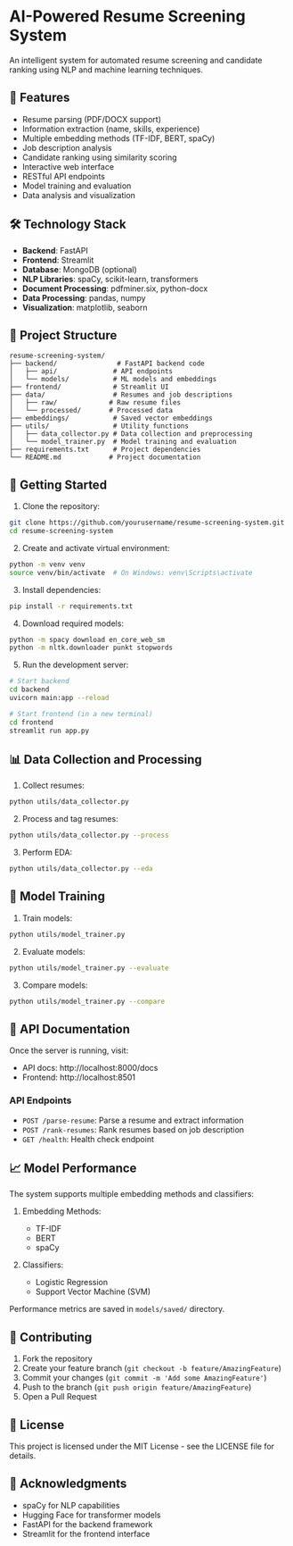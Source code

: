 # AI-Powered Resume Screening System

An intelligent system for automated resume screening and candidate ranking using NLP and machine learning techniques.

## 🎯 Features

- Resume parsing (PDF/DOCX support)
- Information extraction (name, skills, experience)
- Multiple embedding methods (TF-IDF, BERT, spaCy)
- Job description analysis
- Candidate ranking using similarity scoring
- Interactive web interface
- RESTful API endpoints
- Model training and evaluation
- Data analysis and visualization

## 🛠️ Technology Stack

- **Backend**: FastAPI
- **Frontend**: Streamlit
- **Database**: MongoDB (optional)
- **NLP Libraries**: spaCy, scikit-learn, transformers
- **Document Processing**: pdfminer.six, python-docx
- **Data Processing**: pandas, numpy
- **Visualization**: matplotlib, seaborn

## 📁 Project Structure

```
resume-screening-system/
├── backend/               # FastAPI backend code
│   ├── api/              # API endpoints
│   └── models/           # ML models and embeddings
├── frontend/             # Streamlit UI
├── data/                 # Resumes and job descriptions
│   ├── raw/             # Raw resume files
│   └── processed/       # Processed data
├── embeddings/           # Saved vector embeddings
├── utils/                # Utility functions
│   ├── data_collector.py # Data collection and preprocessing
│   └── model_trainer.py  # Model training and evaluation
├── requirements.txt      # Project dependencies
└── README.md            # Project documentation
```

## 🚀 Getting Started

1. Clone the repository:
```bash
git clone https://github.com/yourusername/resume-screening-system.git
cd resume-screening-system
```

2. Create and activate virtual environment:
```bash
python -m venv venv
source venv/bin/activate  # On Windows: venv\Scripts\activate
```

3. Install dependencies:
```bash
pip install -r requirements.txt
```

4. Download required models:
```bash
python -m spacy download en_core_web_sm
python -m nltk.downloader punkt stopwords
```

5. Run the development server:
```bash
# Start backend
cd backend
uvicorn main:app --reload

# Start frontend (in a new terminal)
cd frontend
streamlit run app.py
```

## 📊 Data Collection and Processing

1. Collect resumes:
```bash
python utils/data_collector.py
```

2. Process and tag resumes:
```bash
python utils/data_collector.py --process
```

3. Perform EDA:
```bash
python utils/data_collector.py --eda
```

## 🤖 Model Training

1. Train models:
```bash
python utils/model_trainer.py
```

2. Evaluate models:
```bash
python utils/model_trainer.py --evaluate
```

3. Compare models:
```bash
python utils/model_trainer.py --compare
```

## 📝 API Documentation

Once the server is running, visit:
- API docs: http://localhost:8000/docs
- Frontend: http://localhost:8501

### API Endpoints

- `POST /parse-resume`: Parse a resume and extract information
- `POST /rank-resumes`: Rank resumes based on job description
- `GET /health`: Health check endpoint

## 📈 Model Performance

The system supports multiple embedding methods and classifiers:

1. Embedding Methods:
   - TF-IDF
   - BERT
   - spaCy

2. Classifiers:
   - Logistic Regression
   - Support Vector Machine (SVM)

Performance metrics are saved in `models/saved/` directory.

## 🤝 Contributing

1. Fork the repository
2. Create your feature branch (`git checkout -b feature/AmazingFeature`)
3. Commit your changes (`git commit -m 'Add some AmazingFeature'`)
4. Push to the branch (`git push origin feature/AmazingFeature`)
5. Open a Pull Request

## 📄 License

This project is licensed under the MIT License - see the LICENSE file for details.

## 🙏 Acknowledgments

- spaCy for NLP capabilities
- Hugging Face for transformer models
- FastAPI for the backend framework
- Streamlit for the frontend interface 
